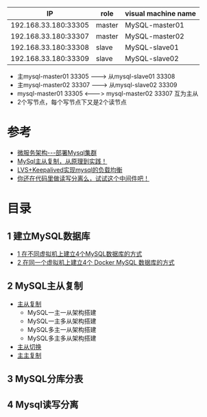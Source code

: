 


IP |role|visual machine name |
---|---|---|
192.168.33.180:33305|master|	MySQL-master01	|
192.168.33.180:33307|master|	MySQL-master02	|
192.168.33.180:33308|slave|	MySQL-slave01	|
192.168.33.180:33309|slave|	MySQL-slave02	|

* 主mysql-master01 33305 ---> 从mysql-slave01 33308
* 主mysql-master02 33307 ---> 从mysql-slave02 33309
* mysql-master01 33305 <---> mysql-master02 33307 互为主从
* 2个写节点，每个写节点下又是2个读节点

# 参考
* [微服务架构---部署Mysql集群](https://www.kancloud.cn/xiaohuamao/micro/1444699)
* [MySql主从复制，从原理到实践！](http://www.macrozheng.com/#/reference/mysql_master_slave)
* [LVS+Keepalived实现mysql的负载均衡](https://www.cnblogs.com/tangyanbo/p/4305589.html)
* [你还在代码里做读写分离么，试试这个中间件吧！](http://www.macrozheng.com/#/reference/gaea)

# 目录

## 1 建立MySQL数据库

* [1 在不同虚拟机上建立4个MySQL数据库的方式](https://github.com/stevenli91748/Database/blob/master/MySQL/MySQL%20Linux%E5%AE%89%E8%A3%85/README.md)
* [2 在同一个虚拟机上建立4个 Docker MySQL 数据库的方式](https://github.com/stevenli91748/DEMO/blob/master/Spring%20Cloud%20%E5%BE%AE%E6%9C%8D%E5%8A%A1%E6%9D%83%E9%99%90%E7%B3%BB%E7%BB%9F%E6%90%AD%E5%BB%BA%E6%95%99%E7%A8%8B%E9%A1%B9%E7%9B%AE%E5%AE%9E%E6%93%8D---2020/%E7%AC%AC%E4%B9%9D%E7%AB%A0%20K8S%E9%9B%86%E7%BE%A4%E9%83%A8%E7%BD%B2/%E5%9C%A8%E5%90%8C%E4%B8%80%E4%B8%AA%E8%99%9A%E6%8B%9F%E6%9C%BA%E4%B8%8A%E7%9A%84%E6%96%B9%E5%BC%8F%E5%BB%BA%E7%AB%8B4%E4%B8%AAMySQL%E6%95%B0%E6%8D%AE%E5%BA%93.md)

## 2 MySQL主从复制
   * [主从复制](https://github.com/stevenli91748/DEMO/blob/master/Spring%20Cloud%20%E5%BE%AE%E6%9C%8D%E5%8A%A1%E6%9D%83%E9%99%90%E7%B3%BB%E7%BB%9F%E6%90%AD%E5%BB%BA%E6%95%99%E7%A8%8B%E9%A1%B9%E7%9B%AE%E5%AE%9E%E6%93%8D---2020/%E7%AC%AC%E4%B9%9D%E7%AB%A0%20K8S%E9%9B%86%E7%BE%A4%E9%83%A8%E7%BD%B2/MySQL%E4%B8%BB%E4%BB%8E%E5%A4%8D%E5%88%B6/%E4%B8%BB%E4%BB%8E%E5%A4%8D%E5%88%B6.md)
     * MySQL一主一从架构搭建
     * MySQL一主多从架构搭建
     * MySQL多主一从架构搭建
     * MySQL多主多从架构搭建  
   * [主从切换](https://github.com/stevenli91748/DEMO/blob/master/Spring%20Cloud%20%E5%BE%AE%E6%9C%8D%E5%8A%A1%E6%9D%83%E9%99%90%E7%B3%BB%E7%BB%9F%E6%90%AD%E5%BB%BA%E6%95%99%E7%A8%8B%E9%A1%B9%E7%9B%AE%E5%AE%9E%E6%93%8D---2020/%E7%AC%AC%E4%B9%9D%E7%AB%A0%20K8S%E9%9B%86%E7%BE%A4%E9%83%A8%E7%BD%B2/MySQL%E4%B8%BB%E4%BB%8E%E5%A4%8D%E5%88%B6/%E4%B8%BB%E4%BB%8E%E5%88%87%E6%8D%A2.md)
   * [主主复制](https://github.com/stevenli91748/DEMO/blob/master/Spring%20Cloud%20%E5%BE%AE%E6%9C%8D%E5%8A%A1%E6%9D%83%E9%99%90%E7%B3%BB%E7%BB%9F%E6%90%AD%E5%BB%BA%E6%95%99%E7%A8%8B%E9%A1%B9%E7%9B%AE%E5%AE%9E%E6%93%8D---2020/%E7%AC%AC%E4%B9%9D%E7%AB%A0%20K8S%E9%9B%86%E7%BE%A4%E9%83%A8%E7%BD%B2/MySQL%E4%B8%BB%E4%BB%8E%E5%A4%8D%E5%88%B6/%E4%B8%BB%E4%B8%BB%E5%A4%8D%E5%88%B6.md)
## 3 MySQL分库分表
## 4 Mysql读写分离
